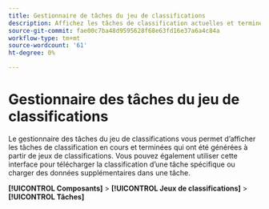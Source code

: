 ```yaml
---
title: Gestionnaire de tâches du jeu de classifications
description: Affichez les tâches de classification actuelles et terminées générées à partir des jeux de classifications.
source-git-commit: fae00c7ba48d9595628f68e63fd16e37a6a4c84a
workflow-type: tm+mt
source-wordcount: '61'
ht-degree: 0%

---
```



# Gestionnaire des tâches du jeu de classifications

Le gestionnaire des tâches du jeu de classifications vous permet d’afficher les tâches de classification en cours et terminées qui ont été générées à partir de jeux de classifications. Vous pouvez également utiliser cette interface pour télécharger la classification d’une tâche spécifique ou charger des données supplémentaires dans une tâche.

**[!UICONTROL Composants]** > **[!UICONTROL Jeux de classifications]** > **[!UICONTROL Tâches]**
